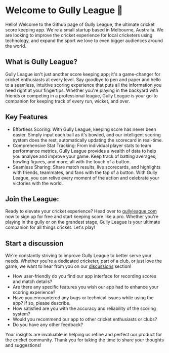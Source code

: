 # Welcome to Gully League 🏏

Hello! Welcome to the Github page of Gully League, the ultimate cricket score keeping app. We're a small startup based in Melbourne, Australia. We are looking to improve the cricket experience for local cricketers using technology, and expand the sport we love to even bigger audiences around the world.

## What is Gully League?
Gully League isn't just another score keeping app; it's a game-changer for cricket enthusiasts at every level. Say goodbye to pen and paper and hello to a seamless, intuitive scoring experience that puts all the information you need right at your fingertips. Whether you're playing in the backyard with friends or competing in a professional league, Gully League is your go-to companion for keeping track of every run, wicket, and over.

## Key Features
- Effortless Scoring: With Gully League, keeping score has never been easier. Simply input each ball as it's bowled, and our intelligent scoring system does the rest, automatically updating the scorecard in real-time.
- Comprehensive Stat Tracking: From individual player stats to team performance metrics, Gully League provides a wealth of data to help you analyse and improve your game. Keep track of batting averages, bowling figures, and more, all with the touch of a button.
- Seamless Sharing: Share match results, live scorecards, and highlights with friends, teammates, and fans with the tap of a button. With Gully League, you can relive every moment of the action and celebrate your victories with the world.

## Join the League:
Ready to elevate your cricket experience? Head over to [gullyleague.com](https://gullyleague.com) now to sign up for free and start keeping score like a pro. Whether you're playing in the gully or on the grandest stage, Gully League is your ultimate companion for all things cricket. Let's play!

## Start a discussion
We're constantly striving to improve Gully League to better serve your needs. Whether you're a dedicated cricketer, part of a club, or just love the game, we want to hear from you on our [discussions](https://github.com/orgs/gullyleague/discussions/categories/general) section!

- How user-friendly do you find our app interface for recording scores and match details?
- Are there any specific features you wish our app had to enhance your scoring experience?
- Have you encountered any bugs or technical issues while using the app? If so, please describe.
- How satisfied are you with the accuracy and reliability of the scoring system?
- Would you recommend our app to other cricket enthusiasts or clubs?
- Do you have any other feedback?

Your insights are invaluable in helping us refine and perfect our product for the cricket community. Thank you for taking the time to share your thoughts and suggestions!

<!--

**Here are some ideas to get you started:**

🙋‍♀️ A short introduction - what is your organization all about?
🌈 Contribution guidelines - how can the community get involved?
👩‍💻 Useful resources - where can the community find your docs? Is there anything else the community should know?
🍿 Fun facts - what does your team eat for breakfast?
🧙 Remember, you can do mighty things with the power of [Markdown](https://docs.github.com/github/writing-on-github/getting-started-with-writing-and-formatting-on-github/basic-writing-and-formatting-syntax)
-->
